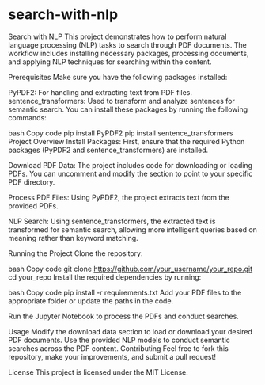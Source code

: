 # search-with-nlp
Search with NLP
This project demonstrates how to perform natural language processing (NLP) tasks to search through PDF documents. The workflow includes installing necessary packages, processing documents, and applying NLP techniques for searching within the content.

Prerequisites
Make sure you have the following packages installed:

PyPDF2: For handling and extracting text from PDF files.
sentence_transformers: Used to transform and analyze sentences for semantic search.
You can install these packages by running the following commands:

bash
Copy code
pip install PyPDF2
pip install sentence_transformers
Project Overview
Install Packages: First, ensure that the required Python packages (PyPDF2 and sentence_transformers) are installed.

Download PDF Data: The project includes code for downloading or loading PDFs. You can uncomment and modify the section to point to your specific PDF directory.

Process PDF Files: Using PyPDF2, the project extracts text from the provided PDFs.

NLP Search: Using sentence_transformers, the extracted text is transformed for semantic search, allowing more intelligent queries based on meaning rather than keyword matching.

Running the Project
Clone the repository:

bash
Copy code
git clone https://github.com/your_username/your_repo.git
cd your_repo
Install the required dependencies by running:

bash
Copy code
pip install -r requirements.txt
Add your PDF files to the appropriate folder or update the paths in the code.

Run the Jupyter Notebook to process the PDFs and conduct searches.

Usage
Modify the download data section to load or download your desired PDF documents.
Use the provided NLP models to conduct semantic searches across the PDF content.
Contributing
Feel free to fork this repository, make your improvements, and submit a pull request!

License
This project is licensed under the MIT License.
